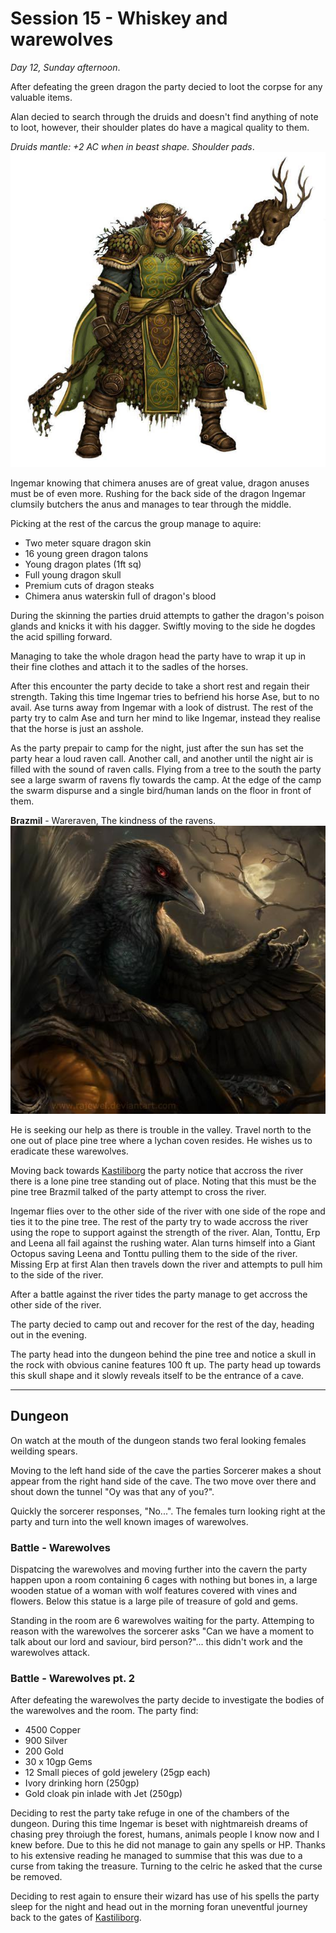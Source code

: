 # Session 15 - Whiskey and warewolves

*Day 12, Sunday afternoon*.

After defeating the green dragon the party decied to loot the corpse for any valuable items.

Alan decied to search through the druids and doesn't find anything of note to loot, however, their shoulder plates do have a magical quality to them.

*Druids mantle: +2 AC when in beast shape. Shoulder pads*.
![Druids Mantle](images/armor/druids-mantle.jpg)

Ingemar knowing that chimera anuses are of great value, dragon anuses must be of even more. Rushing for the back side of the dragon Ingemar clumsily butchers the anus and manages to tear through the middle.

Picking at the rest of the carcus the group manage to aquire:

* Two meter square dragon skin
* 16 young green dragon talons
* Young dragon plates (1ft sq)
* Full young dragon skull
* Premium cuts of dragon steaks
* Chimera anus waterskin full of dragon's blood

During the skinning the parties druid attempts to gather the dragon's poison glands and knicks it with his dagger. Swiftly moving to the side he dogdes the acid spilling forward.

Managing to take the whole dragon head the party have to wrap it up in their fine clothes and attach it to the sadles of the horses.

After this encounter the party decide to take a short rest and regain their strength. Taking this time Ingemar tries to befriend his horse Ase, but to no avail. Ase turns away from Ingemar with a look of distrust. The rest of the party try to calm Ase and turn her mind to like Ingemar, instead they realise that the horse is just an asshole.

As the party prepair to camp for the night, just after the sun has set the party hear a loud raven call. Another call, and another until the night air is filled with the sound of raven calls. Flying from a tree to the south the party see a large swarm of ravens fly towards the camp. At the edge of the camp the swarm dispurse and a single bird/human lands on the floor in front of them.

**Brazmil** - Wareraven, The kindness of the ravens.
![Brazmil](images/characters/Brazmil.jpg)

He is seeking our help as there is trouble in the valley. Travel north to the one out of place pine tree where a lychan coven resides. He wishes us to eradicate these warewolves.

Moving back towards [Kastiliborg](locations/kastiliborg.md) the party notice that accross the river there is a lone pine tree standing out of place. Noting that this must be the pine tree Brazmil talked of the party attempt to cross the river.

Ingemar flies over to the other side of the river with one side of the rope and ties it to the pine tree. The rest of the party try to wade accross the river using the rope to support against the strength of the river. Alan, Tonttu, Erp and Leena all fail against the rushing water. Alan turns himself into a Giant Octopus saving Leena and Tonttu pulling them to the side of the river. Missing Erp at first Alan then travels down the river and attempts to pull him to the side of the river.

After a battle against the river tides the party manage to get accross the other side of the river.

The party decied to camp out and recover for the rest of the day, heading out in the evening.

The party head into the dungeon behind the pine tree and notice a skull in the rock with obvious canine features 100 ft up. The party head up towards this skull shape and it slowly reveals itself to be the entrance of a cave.

---

## Dungeon

On watch at the mouth of the dungeon stands two feral looking females weilding spears.

Moving to the left hand side of the cave the parties Sorcerer makes a shout appear from the right hand side of the cave. The two move over there and shout down the tunnel "Oy was that any of you?".

Quickly the sorcerer responses, "No...". The females turn looking right at the party and turn into the well known images of warewolves.

### Battle - Warewolves

Dispatcing the warewolves and moving further into the cavern the party happen upon a room containing 6 cages with nothing but bones in, a large wooden statue of a woman with wolf features covered with vines and flowers. Below this statue is a large pile of treasure of gold and gems.

Standing in the room are 6 warewolves waiting for the party. Attemping to reason with the warewolves the sorcerer asks "Can we have a moment to talk about our lord and saviour, bird person?"... this didn't work and the warewolves attack.

### Battle - Warewolves pt. 2

After defeating the warewolves the party decide to investigate the bodies of the warewolves and the room. The party find:

* 4500 Copper
* 900 Silver
* 200 Gold
* 30 x 10gp Gems
* 12 Small pieces of gold jewelery (25gp each)
* Ivory drinking horn (250gp)
* Gold cloak pin inlade with Jet (250gp)

Deciding to rest the party take refuge in one of the chambers of the dungeon. During this time Ingemar is beset with nightmareish dreams of chasing prey throiugh the forest, humans, animals people I know now and I knew before. Due to this he did not manage to gain any spells or HP. Thanks to his extensive reading he managed to summise that this was due to a curse from taking the treasure. Turning to the celric he asked that the curse be removed.

Deciding to rest again to ensure their wizard has use of his spells the party sleep for the night and head out in the morning foran uneventful journey back to the gates of [Kastiliborg](locations/kastiliborg.md).